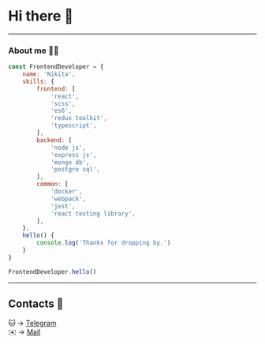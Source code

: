 # Hi there 👋
___
### About me 🧑‍💻
~~~javascript
const FrontendDeveloper = {
    name: 'Nikita',
    skills: {
        frontend: [
            'react',
            'scss',
            'es6',
            'redux toolkit',
            'typescript',
        ],
        backend: [
            'node js',
            'express js',
            'mongo db',
            'postgre sql',
        ],
        common: [
            'docker',
            'webpack',
            'jest',
            'react testing library',
        ],
    },
    hello() {
        console.log('Thanks for dropping by.')
    }
}

FrontendDeveloper.hello()
~~~
___
## Сontacts 👀
🐱 -> [Telegram](https://t.me/dvun0g)
<br />
✉️ -> [Mail](mailto:admin@cloudhadoop.com)
